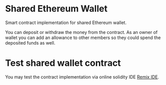 # Shared Ethereum Wallet

Smart contract implementation for shared Ethereum wallet.

You can deposit or withdraw the money from the contract. As an owner of wallet you can add an allowance to other members so they could spend the deposited funds as well.


# Test shared wallet contract
You may test the contract implementation via online solidity IDE [Remix IDE](https://remix.ethereum.org/). 

